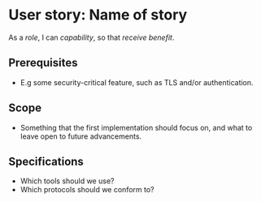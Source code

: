 <!--
Dinkur the task time tracking utility.
<https://github.com/dinkur/dinkur>

SPDX-FileCopyrightText: 2021 Kalle Fagerberg
SPDX-License-Identifier: CC-BY-4.0
-->

# User story: Name of story

As a *role*, I can *capability*, so that *receive benefit*.

## Prerequisites

- E.g some security-critical feature, such as TLS and/or authentication.

## Scope

- Something that the first implementation should focus on, and what to leave
  open to future advancements.

## Specifications

- Which tools should we use?
- Which protocols should we conform to?
